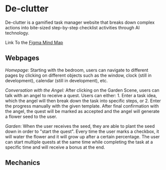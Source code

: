 # De-clutter
De-clutter is a gamified task manager website that breaks down complex actions into bite-sized step-by-step checklist activities through AI technology.

Link To the [Figma Mind Map](https://www.figma.com/file/n2JZvW3xQfoJZ1J62v7Mj9/WIC-Project-De-clutter?type=whiteboard&node-id=0%3A1&t=nx7OU1K0JQjuVVy2-1)

## Webpages
_Homepage:_ Starting with the bedroom, users can navigate to different pages by clicking on different objects such as the window, clock (still in development), calendar (still in development), etc.

_Conversation with the Angel:_ After clicking on the Garden Scene, users can talk with an angel to receive a quest. Users can either: 1. Enter a task idea, which the angel will then break down the task into specific steps, or 2. Enter the progress manually with the given template. After final confirmation with the angel, the quest will be marked as accepted and the angel will generate a flower seed to the user.

_Garden_: When the user receives the seed, they are able to plant the seed down in order to "start the quest". Every time the user marks a checkbox, it will water the flower and it will grow up after a certain percentage. The user can start multiple quests at the same time while completing the task at a specific time and will receive a bonus at the end.

## Mechanics


